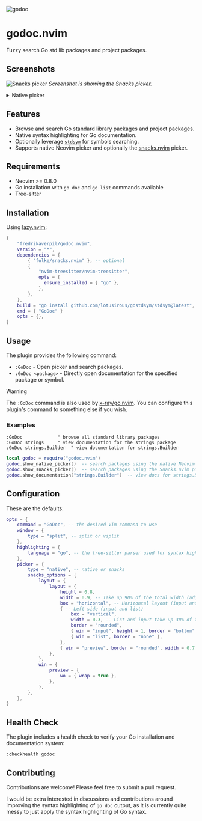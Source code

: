 ![godoc](https://github.com/user-attachments/assets/10e8403a-0384-4599-bc9f-9a0ffb919994)

# godoc.nvim

Fuzzy search Go std lib packages and project packages.

## Screenshots

![Snacks picker](https://github.com/user-attachments/assets/928593b8-29d1-422a-a799-9d8617c086ba)
_Screenshot is showing the Snacks picker._

<details>
<summary>Native picker</summary>

![Native picker](https://github.com/user-attachments/assets/7b875776-a098-43a2-a49e-9cfb31cb6eed)

</details>

## Features

- Browse and search Go standard library packages and project packages.
- Native syntax highlighting for Go documentation.
- Optionally leverage [`stdsym`](https://github.com/lotusirous/gostdsym) for
  symbols searching.
- Supports native Neovim picker and optionally the
  [snacks.nvim](https://github.com/folke/snacks.nvim) picker.

## Requirements

- Neovim >= 0.8.0
- Go installation with `go doc` and `go list` commands available
- Tree-sitter

## Installation

Using [lazy.nvim](https://github.com/folke/lazy.nvim):

```lua
{
    "fredrikaverpil/godoc.nvim",
    version = "*",
    dependencies = {
        { "folke/snacks.nvim" }, -- optional
        {
            "nvim-treesitter/nvim-treesitter",
            opts = {
              ensure_installed = { "go" },
            },
        },
    },
    build = "go install github.com/lotusirous/gostdsym/stdsym@latest", -- optional
    cmd = { "GoDoc" }
    opts = {},
}
```

## Usage

The plugin provides the following command:

- `:GoDoc` - Open picker and search packages.
- `:GoDoc <package>` - Directly open documentation for the specified package or
  symbol.

> [!WARNING]
>
> The `:GoDoc` command is also used by
> [x-ray/go.nvim](https://github.com/ray-x/go.nvim). You can configure this
> plugin's command to something else if you wish.

### Examples

```vim
:GoDoc             " browse all standard library packages
:GoDoc strings     " view documentation for the strings package
:GoDoc strings.Builder  " view documentation for strings.Builder
```

```lua
local godoc = require("godoc.nvim")
godoc.show_native_picker()  -- search packages using the native Neovim picker
godoc.show_snacks_picker()  -- search packages using the Snacks.nvim picker
godoc.show_documentation("strings.Builder")  -- view docs for strings.Builder
```

## Configuration

These are the defaults:

```lua
opts = {
    command = "GoDoc", -- the desired Vim command to use
    window = {
        type = "split", -- split or vsplit
    },
    highlighting = {
        language = "go", -- the tree-sitter parser used for syntax highlighting
    },
    picker = {
        type = "native", -- native or snacks
        snacks_options = {
            layout = {
                layout = {
                    height = 0.8,
                    width = 0.9, -- Take up 90% of the total width (adjust as needed)
                    box = "horizontal", -- Horizontal layout (input and list on the left, preview on the right)
                    { -- Left side (input and list)
                        box = "vertical",
                        width = 0.3, -- List and input take up 30% of the width
                        border = "rounded",
                        { win = "input", height = 1, border = "bottom" },
                        { win = "list", border = "none" },
                    },
                    { win = "preview", border = "rounded", width = 0.7 }, -- Preview window takes up 70% of the width
                },
            },
            win = {
                preview = {
                    wo = { wrap = true },
                },
            },
        },
    },
}
```

## Health Check

The plugin includes a health check to verify your Go installation and
documentation system:

```vim
:checkhealth godoc
```

## Contributing

Contributions are welcome! Please feel free to submit a pull request.

I would be extra interested in discussions and contributions around improving
the syntax highlighting of `go doc` output, as it is currently quite messy to
just apply the syntax highlighting of Go syntax.
